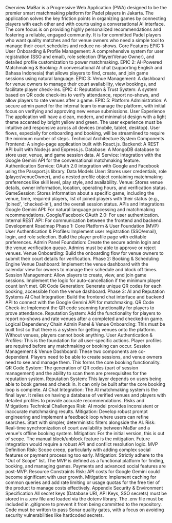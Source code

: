 <PRD>
Overview
MaBar is a Progressive Web Application (PWA) designed to be the premier smart matchmaking platform for Padel players in Jakarta. The application solves the key friction points in organizing games by connecting players with each other and with courts using a conversational AI interface. The core focus is on providing highly personalized recommendations and fostering a reliable, engaged community. It is for committed Padel players who want quality matches and for venue owners who need a simple tool to manage their court schedules and reduce no-shows.
Core Features
EPIC 1: User Onboarding & Profile Management: A comprehensive system for user registration (SSO and email), role selection (Player/Venue Owner), and detailed profile customization to power matchmaking.
EPIC 2: AI-Powered Matchmaking & Booking: A conversational AI chat (supporting English and Bahasa Indonesia) that allows players to find, create, and join game sessions using natural language.
EPIC 3: Venue Management: A dashboard for venue owners to manage their court availability, view bookings, and facilitate player check-ins.
EPIC 4: Reputation & Trust System: A system based on QR code check-ins to verify attendance, report no-shows, and allow players to rate venues after a game.
EPIC 5: Platform Administration: A secure admin panel for the internal team to manage the platform, with initial focus on verifying and approving new venue submissions.
User Experience
The application will have a clean, modern, and minimalist design with a light theme accented by bright yellow and green. The user experience must be intuitive and responsive across all devices (mobile, tablet, desktop). User flows, especially for onboarding and booking, will be streamlined to require the minimum number of steps.
Technical Architecture
System Components
Frontend: A single-page application built with React.js.
Backend: A REST API built with Node.js and Express.js.
Database: A MongoDB database to store user, venue, and game session data.
AI Service: Integration with the Google Gemini API for the conversational matchmaking feature.
Authentication Service: OAuth 2.0 integration with Google and Facebook using the Passport.js library.
Data Models
User: Stores user credentials, role (player/venueOwner), and a nested profile object containing matchmaking preferences like skill level, play style, and availability.
Venue: Stores venue details, owner information, location, operating hours, and verification status.
GameSession: Stores information about a specific game, including the venue, time, required players, list of joined players with their status (e.g., 'joined', 'checked-in'), and the overall session status.
APIs and Integrations
Google Gemini API: For natural language processing and matchmaking recommendations.
Google/Facebook OAuth 2.0: For user authentication.
Internal REST API: For communication between the frontend and backend.
Development Roadmap
Phase 1: Core Platform & User Foundation (MVP)
User Authentication & Profiles: Implement user registration (SSO/email), login, and role selection. Build the player profile page with editable preferences.
Admin Panel Foundation: Create the secure admin login and the venue verification queue. Admins must be able to approve or reject venues.
Venue Onboarding: Build the onboarding flow for venue owners to submit their court details for verification.
Phase 2: Booking & Scheduling Engine
Venue Dashboard: Implement the venue dashboard with the calendar view for owners to manage their schedule and block off times.
Session Management: Allow players to create, view, and join game sessions. Implement the logic for auto-cancellation if the minimum player count isn't met.
QR Code Generation: Generate unique QR codes for each booking, accessible from the venue dashboard.
Phase 3: AI and Reputation Systems
AI Chat Integration: Build the frontend chat interface and backend API to connect with the Google Gemini API for matchmaking.
QR Code Check-in: Implement the QR code scanning functionality for players to prove attendance.
Reputation System: Add the functionality for players to report no-shows and rate venues after a completed and checked-in game.
Logical Dependency Chain
Admin Panel & Venue Onboarding: This must be built first so that there is a system for getting venues onto the platform. Without venues, players cannot book anything.
User Authentication & Profiles: This is the foundation for all user-specific actions. Player profiles are required before any matchmaking or booking can occur.
Session Management & Venue Dashboard: These two components are co-dependent. Players need to be able to create sessions, and venue owners need to see and manage them. This forms the core booking functionality.
QR Code System: The generation of QR codes (part of session management) and the ability to scan them are prerequisites for the reputation system.
Reputation System: This layer depends on users being able to book games and check in. It can only be built after the core booking loop is complete.
AI Chat Integration: The AI matchmaking system is the final layer. It relies on having a database of verified venues and players with detailed profiles to provide accurate recommendations.
Risks and Mitigations
Technical Challenges
Risk: AI model provides inconsistent or inaccurate matchmaking results.
Mitigation: Develop robust prompt engineering and implement a feedback loop where users can refine searches. Start with simpler, deterministic filters alongside the AI.
Risk: Real-time synchronization of court availability between MaBar and a venue's offline booking system.
Mitigation: For the initial version, this is out of scope. The manual block/unblock feature is the mitigation. Future integration would require a robust API and conflict resolution logic.
MVP Definition
Risk: Scope creep, particularly with adding complex social features or payment processing too early.
Mitigation: Strictly adhere to the "Out of Scope" list. The MVP is defined as a functional platform for finding, booking, and managing games. Payments and advanced social features are post-MVP.
Resource Constraints
Risk: API costs for Google Gemini could become significant with user growth.
Mitigation: Implement caching for common queries and add rate limiting or usage quotas for the free tier of the product to manage costs effectively.
Appendix
Security & Environment Specification
All secret keys (Database URI, API Keys, SSO secrets) must be stored in a .env file and loaded via the dotenv library.
The .env file must be included in .gitignore to prevent it from being committed to the repository.
Code must be written to pass Sonar quality gates, with a focus on avoiding security vulnerabilities like hardcoded secrets.
</PRD>
